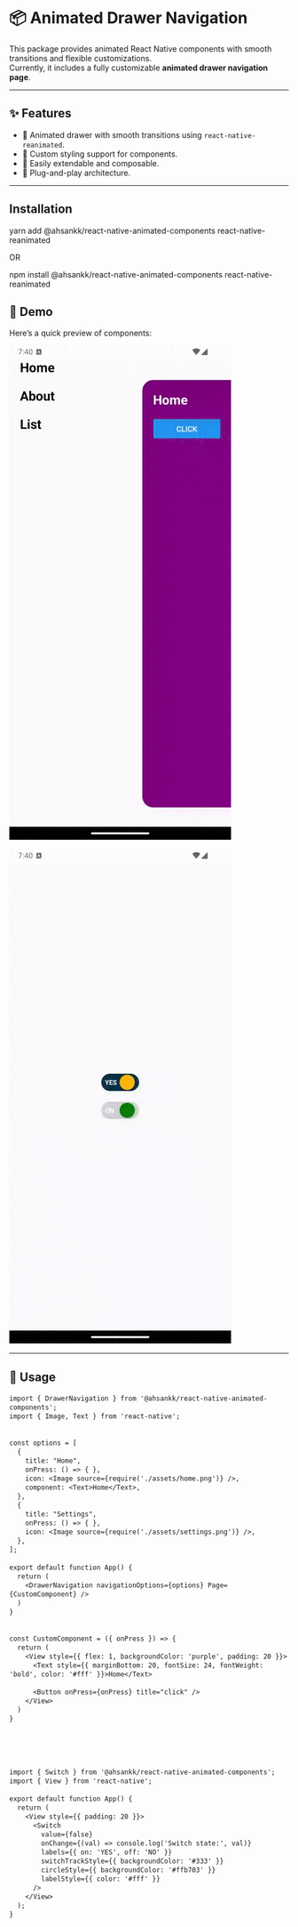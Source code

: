 # 📦 Animated Drawer Navigation

This package provides animated React Native components with smooth transitions and flexible customizations.  
Currently, it includes a fully customizable **animated drawer navigation page**.

---

## ✨ Features

- 📱 Animated drawer with smooth transitions using `react-native-reanimated`.
- 🎨 Custom styling support for components.
- 🧩 Easily extendable and composable.
- 🚀 Plug-and-play architecture.

---

## Installation

yarn add @ahsankk/react-native-animated-components react-native-reanimated

OR

npm install @ahsankk/react-native-animated-components react-native-reanimated

## 📸 Demo

Here’s a quick preview of components:

![Drawer Navigation Demo](./demos/drawer%20demo.gif)

![Switch Demo](./demos/Switch.gif)

---

## 🧠 Usage

```tsx
import { DrawerNavigation } from '@ahsankk/react-native-animated-components';
import { Image, Text } from 'react-native';


const options = [
  {
    title: "Home",
    onPress: () => { },
    icon: <Image source={require('./assets/home.png')} />,
    component: <Text>Home</Text>,
  },
  {
    title: "Settings",
    onPress: () => { },
    icon: <Image source={require('./assets/settings.png')} />,
  },
];

export default function App() {
  return (
    <DrawerNavigation navigationOptions={options} Page={CustomComponent} />
  )
}


const CustomComponent = ({ onPress }) => {
  return (
    <View style={{ flex: 1, backgroundColor: 'purple', padding: 20 }}>
      <Text style={{ marginBottom: 20, fontSize: 24, fontWeight: 'bold', color: '#fff' }}>Home</Text>

      <Button onPress={onPress} title="click" />
    </View>
  )
}





import { Switch } from '@ahsankk/react-native-animated-components';
import { View } from 'react-native';

export default function App() {
  return (
    <View style={{ padding: 20 }}>
      <Switch
        value={false}
        onChange={(val) => console.log('Switch state:', val)}
        labels={{ on: 'YES', off: 'NO' }}
        switchTrackStyle={{ backgroundColor: '#333' }}
        circleStyle={{ backgroundColor: '#ffb703' }}
        labelStyle={{ color: '#fff' }}
      />
    </View>
  );
}
